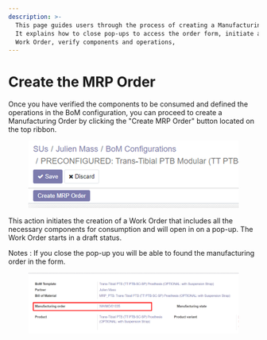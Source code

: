 ```yaml
---
description: >-
  This page guides users through the process of creating a Manufacturing Order.
  It explains how to close pop-ups to access the order form, initiate a draft
  Work Order, verify components and operations,
---
```


# Create the MRP Order

Once you have verified the components to be consumed and defined the operations in the BoM configuration, you can proceed to create a Manufacturing Order by clicking the "Create MRP Order" button located on the top ribbon.

<figure><img src="../../../.gitbook/assets/image (10).png" alt=""><figcaption></figcaption></figure>

This action initiates the creation of a Work Order that includes all the necessary components for consumption and will open in on a pop-up. The Work Order starts in a draft status.

Notes : If you close the pop-up you will be able to found the manufacturing order in the form.

<figure><img src="../../../.gitbook/assets/image (11).png" alt=""><figcaption></figcaption></figure>

&#x20;
